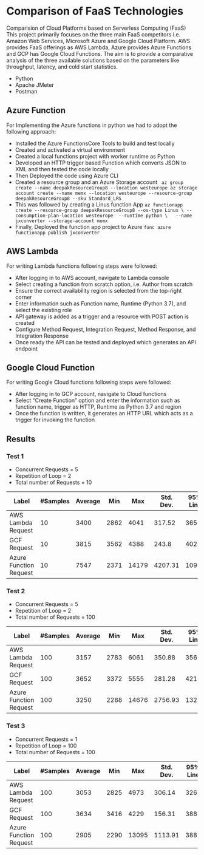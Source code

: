 # Comparison of FaaS Technologies
Comparision of Cloud Platforms based on Serverless Computing (FaaS)
This project primarily focuses on the three main FaaS competitors i.e. Amazon Web Services, Microsoft Azure and Google Cloud Platform. AWS provides FaaS offerings as AWS Lambda, Azure provides Azure Functions and GCP has Google Cloud Functions. The aim is to provide a comparative analysis of the three available solutions based on the parameters like throughput, latency, and cold start statistics.

- Python
- Apache JMeter
- Postman

## Azure Function
For Implementing the Azure functions in python we had to adopt the following approach:
- Installed the Azure FunctionsCore Tools to build and test locally
- Created and activated a virtual environment
- Created a local functions project with worker runtime as Python
- Developed an HTTP trigger based Function which converts JSON to XML and then tested the code locally
- Then Deployed the code using Azure CLI
- Created a resource group and an Azure Storage account
` az group create --name deepakResourceGroup8 --location westeurope
az storage account create --name memx --location westeurope --resource-group deepakResourceGroup8 --sku Standard_LRS`
- This was followed by creating a Linus function App
`az functionapp create --resource-group deepakResourceGroup8 --os-type Linux \ --consumption-plan-location westeurope  --runtime python \   --name jxconverter --storage-account memx`
- Finally, Deployed the function app project to Azure
`func azure functionapp publish jxconverter`

## AWS Lambda
For writing Lambda functions following steps were followed:
- After logging in to AWS account, navigate to Lambda console
- Select creating a function from scratch option, i.e. Author from scratch
- Ensure the correct availability region is selected from the top-right corner
- Enter information such as Function name, Runtime (Python 3.7), and select the existing role
- API gateway is added as a trigger and a resource with POST action is created
- Configure Method Request, Integration Request, Method Response, and Integration Response
- Once ready the API can be tested and deployed which generates an API endpoint

## Google Cloud Function
For writing Google Cloud functions following steps were followed:
- After logging in to GCP account, navigate to Cloud functions
- Select “Create Function” option and enter the information such as function name, trigger as HTTP, Runtime as Python 3.7 and region
- Once the function is written, it generates an HTTP URL which acts as a trigger for invoking the function

## Results
### Test 1
- Concurrent Requests = 5
- Repetition of Loop = 2
- Total number of Requests = 10


| Label                  | #Samples | Average | Min  | Max   | Std. Dev. | 95% Line | 99% Line | Throughput | Received KB/sec | Sent KB/sec | Avg. Bytes |
|------------------------|----------|---------|------|-------|-----------|----------|----------|------------|-----------------|-------------|------------|
| AWS Lambda Request     | 10       | 3400    | 2862 | 4041  | 317.52    | 3654     | 4041     | 0.4555     | 327.05          | 347.56      | 735239     |
| GCF Request            | 10       | 3815    | 3562 | 4388  | 243.8     | 4026     | 4388     | 0.44462    | 319.22          | 339.26      | 735191.8   |
| Azure Function Request | 10       | 7547    | 2371 | 14179 | 4207.31   | 10934    | 14179    | 0.31444    | 225.79          | 239.93      | 735298.4   |

### Test 2
- Concurrent Requests = 5
- Repetition of Loop = 2
- Total number of Requests = 100

| Label                  | #Samples | Average | Min  | Max   | Std. Dev. | 95% Line | 99% Line | Throughput | Received KB/sec | Sent KB/sec | Avg. Bytes |
|------------------------|----------|---------|------|-------|-----------|----------|----------|------------|-----------------|-------------|------------|
| AWS Lambda Request     | 100      | 3157    | 2783 | 6061  | 350.88    | 3564     | 3810     | 0.49217    | 353.38          | 375.54      | 735239     |
| GCF Request            | 100      | 3652    | 3372 | 5555  | 281.28    | 4210     | 4438     | 0.49248    | 353.58          | 375.77      | 735191.7   |
| Azure Function Request | 100      | 3250    | 2288 | 14676 | 2756.93   | 13246    | 14587    | 0.49378    | 354.57          | 376.78      | 735318.4   |


### Test 3
- Concurrent Requests = 1
- Repetition of Loop = 100
- Total number of Requests = 100

| Label                  | #Samples | Average | Min  | Max   | Std. Dev. | 95% Line | 99% Line | Throughput | Received KB/sec | Sent KB/sec | Avg. Bytes |
|------------------------|----------|---------|------|-------|-----------|----------|----------|------------|-----------------|-------------|------------|
| AWS Lambda Request     | 100      | 3053    | 2825 | 4973  | 306.14    | 3265     | 4637     | 0.10471    | 75.18           | 79.89       | 735239     |
| GCF Request            | 100      | 3634    | 3416 | 4229  | 156.31    | 3887     | 4221     | 0.10472    | 75.18           | 79.9        | 735193.2   |
| Azure Function Request | 100      | 2905    | 2290 | 13095 | 1113.91   | 3886     | 4552     | 0.10481    | 75.26           | 79.97       | 735314.1   |

